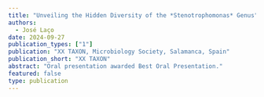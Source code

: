 ```yaml
---
title: "Unveiling the Hidden Diversity of the *Stenotrophomonas* Genus"
authors:
  - José Laço
date: 2024-09-27
publication_types: ["1"]
publication: "XX TAXON, Microbiology Society, Salamanca, Spain"
publication_short: "XX TAXON"
abstract: "Oral presentation awarded Best Oral Presentation."
featured: false
type: publication
---
```

